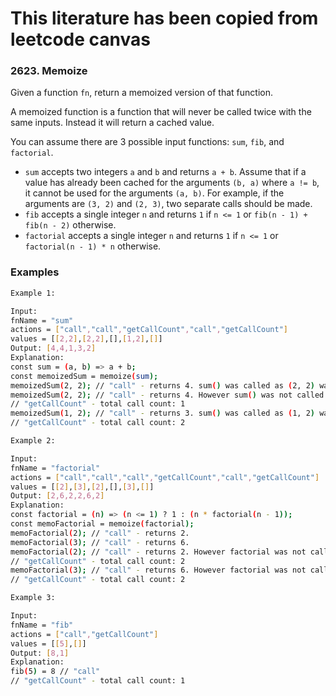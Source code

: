 # This literature has been copied from leetcode canvas

### 2623. Memoize

Given a function `fn`, return a memoized version of that function.

A memoized function is a function that will never be called twice with the same inputs. Instead it will return a cached value.

You can assume there are 3 possible input functions: `sum`, `fib`, and `factorial`.

- `sum` accepts two integers `a` and `b` and returns `a + b`. Assume that if a value has already been cached for the arguments `(b, a)` where `a != b`, it cannot be used for the arguments `(a, b)`. For example, if the arguments are `(3, 2)` and `(2, 3)`, two separate calls should be made.
- `fib` accepts a single integer `n` and returns `1` if `n <= 1` or `fib(n - 1) + fib(n - 2)` otherwise.
- `factorial` accepts a single integer `n` and returns `1` if `n <= 1` or `factorial(n - 1) * n` otherwise.

### Examples

```bash
Example 1:

Input:
fnName = "sum"
actions = ["call","call","getCallCount","call","getCallCount"]
values = [[2,2],[2,2],[],[1,2],[]]
Output: [4,4,1,3,2]
Explanation:
const sum = (a, b) => a + b;
const memoizedSum = memoize(sum);
memoizedSum(2, 2); // "call" - returns 4. sum() was called as (2, 2) was not seen before.
memoizedSum(2, 2); // "call" - returns 4. However sum() was not called because the same inputs were seen before.
// "getCallCount" - total call count: 1
memoizedSum(1, 2); // "call" - returns 3. sum() was called as (1, 2) was not seen before.
// "getCallCount" - total call count: 2
```

```bash
Example 2:

Input:
fnName = "factorial"
actions = ["call","call","call","getCallCount","call","getCallCount"]
values = [[2],[3],[2],[],[3],[]]
Output: [2,6,2,2,6,2]
Explanation:
const factorial = (n) => (n <= 1) ? 1 : (n * factorial(n - 1));
const memoFactorial = memoize(factorial);
memoFactorial(2); // "call" - returns 2.
memoFactorial(3); // "call" - returns 6.
memoFactorial(2); // "call" - returns 2. However factorial was not called because 2 was seen before.
// "getCallCount" - total call count: 2
memoFactorial(3); // "call" - returns 6. However factorial was not called because 3 was seen before.
// "getCallCount" - total call count: 2
```

```bash
Example 3:

Input:
fnName = "fib"
actions = ["call","getCallCount"]
values = [[5],[]]
Output: [8,1]
Explanation:
fib(5) = 8 // "call"
// "getCallCount" - total call count: 1
```
